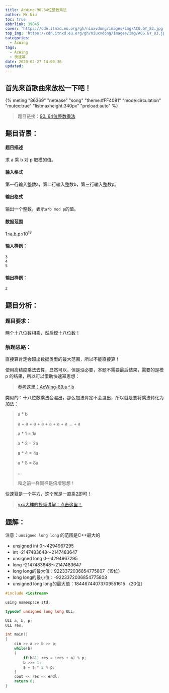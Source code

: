 ```yaml
---
title: AcWing-90.64位整数乘法
author: Mr.Niu
toc: true
abbrlink: 39845
cover: 'https://cdn.itnxd.eu.org/gh/niuxvdong/images/img/ACG.GY_83.jpg'
top_img: 'https://cdn.itnxd.eu.org/gh/niuxvdong/images/img/ACG.GY_83.jpg'
categories:
  - AcWing
tags:
  - AcWing
  - 快速幂
date: 2020-02-27 14:00:36
updated:
---
```




## 首先来首歌曲来放松一下吧！

{% meting "86369" "netease" "song" "theme:#FF4081" "mode:circulation" "mutex:true" "listmaxheight:340px" "preload:auto"  %}



> 题目链接：[90. 64位整数乘法](https://www.acwing.com/problem/content/92/)



## 题目背景：



#### 题目描述

求 a 乘 b 对 p 取模的值。

#### 输入格式

第一行输入整数a，第二行输入整数b，第三行输入整数p。

#### 输出格式

输出一个整数，表示`a*b mod p`的值。

#### 数据范围

1≤a,b,p≤10<sup>18</sup>

#### 输入样例：

```
3
4
5
```

#### 输出样例：

```
2
```





## 题目分析：

### 题目要求：

两个十八位数相乘，然后模十八位数！

### 解题思路：



直接算肯定会超出数据类型的最大范围，所以不能直接算！

使用高精度乘法去算，显然可以，但是没必要，本题不需要最后结果，需要的是模p 的结果，所以可以借助快速幂思想：

> [参考这里：AcWing-89.a ^ b](https://itnxd.eu.org/posts/2286.html)

类似的：十八位数乘法会溢出，那么加法肯定不会溢出，所以就是要将乘法转化为加法：

> a * b
>
> a + a + a + a + a + a + a ... + a
>
> a *  1 = 1a
>
> a *  2 = 2a
>
> a *  4 = 4a
>
> a *  8 = 8a
>
> ...
>
> 和之前一样同样是倍增思想！

快速幂是一个平方，这个就是一直乘2即可！

> [yxc大神的视频讲解：点击这里！](https://www.acwing.com/video/108/)

## 题解：



注意：`unsigned long long` 的范围是C++最大的

- unsigned  int  0～4294967295  
- int  -2147483648～2147483647 
- unsigned long 0～4294967295
- long  -2147483648～2147483647
- long long的最大值：9223372036854775807（19位）
- long long的最小值：-9223372036854775808
- unsigned long long的最大值：18446744073709551615  （20位）



```c
#include <iostream>

using namespace std;

typedef unsigned long long ULL;

ULL a, b, p;
ULL res;

int main()
{
    cin >> a >> b >> p;
    while(b)
    {
        if(b&1) res = (res + a) % p;
        b >>= 1;
        a = a * 2 % p;
    }
    cout << res << endl;
    return 0;
}
```

